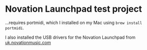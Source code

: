 # Novation Launchpad test project
...requires portmidi, which I installed on my Mac using `brew install portmidi`.

I also installed the USB drivers for the Novation Launchpad from [uk.novationmusic.com](http://uk.novationmusic.com/support/product-downloads?product=Launchpad)
